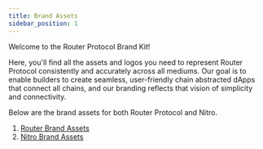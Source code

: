 ```yaml
---
title: Brand Assets
sidebar_position: 1
---
```



Welcome to the Router Protocol Brand Kit!

Here, you'll find all the assets and logos you need to represent Router Protocol consistently and accurately across all mediums. Our goal is to enable builders to create seamless, user-friendly chain abstracted dApps that connect all chains, and our branding reflects that vision of simplicity and connectivity.

Below are the brand assets for both Router Protocol and Nitro.

1. [Router Brand Assets](./brand-assets/router-brand-assets)
2. [Nitro Brand Assets](./brand-assets/nitro-brand-assets)

